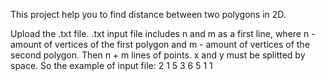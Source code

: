 This project help you to find distance between two polygons in 2D.

Upload the .txt file. 
.txt input file includes n and m as a first line, where n - amount of vertices of the first polygon and m - amount of vertices of the second polygon. 
Then n + m lines of points. x and y must be splitted by space. So the example of input file:
2 1
5 3
6 5
1 1